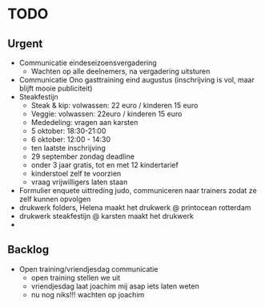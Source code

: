 # TODO
## Urgent
- Communicatie eindeseizoensvergadering
	- Wachten op alle deelnemers, na vergadering uitsturen
- Communicatie Ono gasttraining eind augustus (inschrijving is vol, maar blijft mooie publiciteit)
- Steakfestijn
	- Steak & kip: volwassen: 22 euro / kinderen 15 euro
	- Veggie: volwassen: 22euro / kinderen 15 euro
	- Mededeling: vragen aan karsten
	- 5 oktober: 18:30-21:00
	- 6 oktober: 12:00 - 14:30
	- ten laatste inschrijving
	-  29 september zondag deadline
	- onder 3 jaar gratis, tot en met 12 kindertarief
	- kinderstoel zelf te voorzien
	- vraag vrijwilligers laten staan
- Formulier enquete uittreding judo, communiceren naar trainers zodat ze zelf kunnen opvolgen
- drukwerk folders, Helena maakt het drukwerk @ printocean rotterdam
- drukwerk steakfestijn @ karsten maakt het drukwerk 
- 
## Backlog
- Open training/vriendjesdag communicatie
	- open training stellen we uit
	- vriendjesdag laat joachim mij asap iets laten weten
	- nu nog niks!!! wachten op joachim
<!--stackedit_data:
eyJoaXN0b3J5IjpbMTM2MzM0MzY4MSwyMDcyMjgwOTI0LC0xNz
Q2OTY3MTE4LC0xNDUwNDcxMzg1LDE2NjYyODI2MDYsLTc1MDI1
MjY5MiwyMTY0NTgyNDUsMjE1MDc2NDMzLC0zNDY3NzM4OTgsMT
Y5ODc3NjA5NywxNjk4Nzc2MDk3LDE4NTA3NTAwODMsMTQ1ODM5
ODg0NCwtMzU1NDE1MzI2LDQzMTQ3OTc4LC0yMTE3MDA4MjE5LD
cwODI4Njg1OCwxNTY0NTAzNDMxXX0=
-->